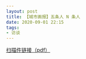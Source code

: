 ```yaml
---
layout: post
title: 【城市画报】五条人 N 条人
date: 2020-09-01 22:15
tags:
- 访谈
---
```


[扫描件链接（pdf）](/assets/docs/cityzine2020.pdf)
